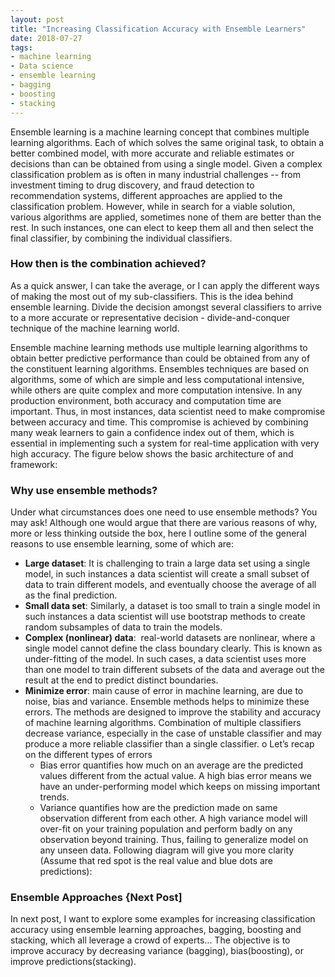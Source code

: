 ```yaml
---
layout: post
title: "Increasing Classification Accuracy with Ensemble Learners"
date: 2018-07-27
tags:
- machine learning
- Data science
- ensemble learning
- bagging
- boosting
- stacking
---
```

Ensemble learning is a machine learning concept that combines multiple learning algorithms. Each of which solves the same original task, to obtain a better combined model, with more accurate and reliable estimates or decisions than can be obtained from using a single model. Given a complex classification problem as is often in many industrial challenges -- from investment timing to drug discovery, and fraud detection to recommendation systems, different approaches are applied to the classification problem. However, while in search for a viable solution, various algorithms are applied, sometimes none of them are better than the rest. In such instances, one can elect to keep them all and then select the final classifier, by combining the individual classifiers. 

### How then is the combination achieved? 

As a quick answer, I can take the average, or I can apply the different ways of making the most out of my sub-classifiers.  This is the idea behind ensemble learning. Divide the decision amongst several classifiers to arrive to a more accurate or representative decision - divide-and-conquer technique of the machine learning world.

Ensemble machine learning methods use multiple learning algorithms to obtain better predictive performance than could be obtained from any of the constituent learning algorithms.
Ensembles techniques are based on algorithms, some of which are simple and less computational intensive, while others are quite complex and more computation intensive. In any production environment, both accuracy and computation time are important. Thus, in most instances, data scientist need to make compromise between accuracy and time. This compromise is achieved by combining many weak learners to gain a confidence index out of them, which is essential in implementing such a system for real-time application with very high accuracy. The figure below shows the basic architecture of and framework:

### Why use ensemble methods?
Under what circumstances does one need to use ensemble methods? You may ask! Although one would argue that there are various reasons of why, more or less thinking outside the box, here I outline some of the general reasons to use ensemble learning, some of which are:
 * **Large dataset**: It is challenging to train a large data set using a single model, in such instances a data scientist will create a small subset of data to train different models, and eventually choose the average of all as the final prediction.
 * **Small data set**:  Similarly, a dataset is too small to train a single model in such instances a data scientist will use bootstrap methods to create random subsamples of data to train the models.
 * **Complex (nonlinear) data**:  real-world datasets are nonlinear, where a single model cannot define the class boundary clearly. This is known as under-fitting of the model. In such cases, a data scientist uses more than one model to train different subsets of the data and average out the result at the end to predict distinct boundaries.
* **Minimize error**: main cause of error in machine learning, are due to noise, bias and variance. Ensemble methods helps to minimize these errors. The methods are designed to improve the stability and accuracy of machine learning algorithms. Combination of multiple classifiers decrease variance, especially in the case of unstable classifier and may produce a more reliable classifier than a single classifier. 
o	Let’s recap on the different types of errors
    * Bias error quantifies how much on an average are the predicted values different from the actual value. A high bias error means we have an under-performing model which keeps on missing important trends.
    * Variance quantifies how are the prediction made on same observation different from each other. A high variance model will over-fit on your training population and perform badly on any observation beyond training. Thus, failing to generalize model on any unseen data. Following diagram will give you more clarity (Assume that red spot is the real value and blue dots are predictions):

### Ensemble Approaches {Next Post]
In next post, I want to explore some examples for increasing classification accuracy using ensemble learning approaches, bagging, boosting and stacking, which all leverage a crowd of experts... The objective is to improve accuracy by decreasing variance (bagging), bias(boosting), or improve predictions(stacking).

